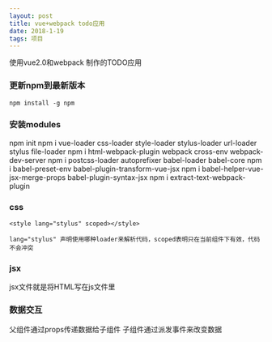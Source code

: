 ```yaml
---
layout: post
title: vue+webpack todo应用
date: 2018-1-19
tags: 项目
---
```

使用vue2.0和webpack 制作的TODO应用


### 更新npm到最新版本
```
npm install -g npm
```

### 安装modules
npm init 
npm i vue-loader css-loader style-loader stylus-loader url-loader stylus file-loader
npm i html-webpack-plugin webpack cross-env webpack-dev-server
npm i postcss-loader autoprefixer babel-loader babel-core
npm i babel-preset-env babel-plugin-transform-vue-jsx
npm i babel-helper-vue-jsx-merge-props babel-plugin-syntax-jsx
npm i extract-text-webpack-plugin

### css
```
<style lang="stylus" scoped></style>

lang="stylus" 声明使用哪种loader来解析代码，scoped表明只在当前组件下有效，代码不会冲突

```

### jsx
jsx文件就是将HTML写在js文件里

### 数据交互
父组件通过props传递数据给子组件
子组件通过派发事件来改变数据